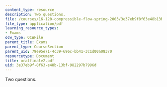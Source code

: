 ```yaml
---
content_type: resource
description: Two questions.
file: /courses/16-120-compressible-flow-spring-2003/3e37eb9f8f63e48b13bf982297b7996d_oralfinalv2.pdf
file_type: application/pdf
learning_resource_types:
- Exams
ocw_type: OCWFile
parent_title: Exams
parent_type: CourseSection
parent_uid: 79e95e71-4c39-696c-bb41-3c1d00a08370
resourcetype: Document
title: oralfinalv2.pdf
uid: 3e37eb9f-8f63-e48b-13bf-982297b7996d
---
```

Two questions.

